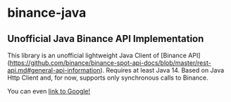 # binance-java
## Unofficial Java Binance API Implementation ##

This library is an unofficial lightweight Java Client of [Binance API] (https://github.com/binance/binance-spot-api-docs/blob/master/rest-api.md#general-api-information). Requires at least Java 14. Based on Java Http Client and, for now, supports only synchronous calls to Binance.

You can even [link to Google!](http://google.com)
